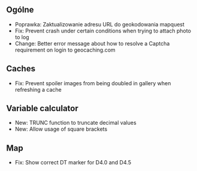 ## Ogólne
- Poprawka: Zaktualizowanie adresu URL do geokodowania mapquest
- Fix: Prevent crash under certain conditions when trying to attach photo to log
- Change: Better error message about how to resolve a Captcha requirement on login to geocaching.com

## Caches
- Fix: Prevent spoiler images from being doubled in gallery when refreshing a cache

## Variable calculator
- New: TRUNC function to truncate decimal values
- New: Allow usage of square brackets

## Map
- Fix: Show correct DT marker for D4.0 and D4.5
